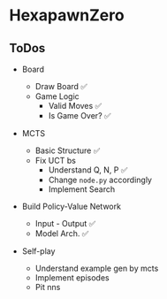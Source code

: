 # HexapawnZero

## ToDos

* Board
  * Draw Board  ✅
  * Game Logic
    * Valid Moves  ✅
    * Is Game Over?  ✅

* MCTS
  * Basic Structure  ✅
  * Fix UCT bs
    * Understand Q, N, P  ✅
    * Change `node.py` accordingly
    * Implement Search

* Build Policy-Value Network
  * Input - Output  ✅
  * Model Arch.  ✅

* Self-play
  * Understand example gen by mcts
  * Implement episodes
  * Pit nns
